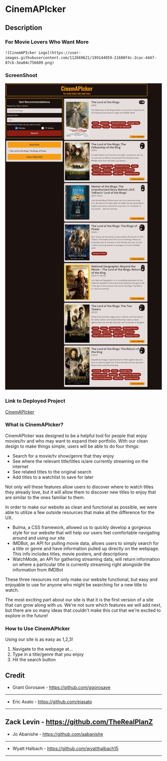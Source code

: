 # **CinemAPIcker**    

## Description

### For Movie Lovers Who Want More

	![CinemAPIcker Logo](https://user-images.githubusercontent.com/112669621/199144059-21600f4c-2cac-4447-87cb-3ea04c756609.png)

### ScreenShoot

![challenge picture](./assets/images/CinemAPIcker.png)

### Link to Deployed Project

[CinemAPIcker](https://wyatthalbach15.github.io/CinemAPIcker/)

### What is CinemAPIcker?
CinemAPIcker was designed to be a helpful tool for people that enjoy movies/tv and who may want to expand their portfolio.
With our clean design to make things simple, users will be able to do four things:
- Search for a movie/tv show/genre that they enjoy
- See where the relevant title/titles is/are currently streaming on the internet
- See related titles to the original search
- Add titles to a watchlist to save for later

Not only will these features allow users to discover where to watch titles they already love, but it will allow them to discover new titles to enjoy that are similar to the ones familiar to them.

In order to make our website as clean and functional as possible, we were able to utilize a few outside resources that make all the difference for the UX.
- Bulma, a CSS framework, allowed us to quickly develop a gorgeous style for our website that will help our users feel comfortable navigating around and using our site
- IMDBot, an API for pulling movie data, allows users to simply search for a title or genre and have information pulled up directly on the webpage. This info includes titles, movie posters, and descriptions
- WatchMode, an API for gathering streaming data, will return information on where a particular title is currently streaming right alongside the information from IMDBot

These three resources not only make our website functional, but easy and enjoyable to use for anyone who might be searching for a new title to watch.

The most exciting part about our site is that it is the first version of a site that can grow along with us. We're not sure which features we will add next, but there are so many ideas that couldn't make this cut that we're excited to explore in the future! 

### How to Use CinemAPIcker
Using our site is as easy as 1,2,3!
1. Navigate to the webpage at...
2. Type in a title/genre that you enjoy
3. Hit the search button

## Credit

- Grant Gorosave - https://github.com/ggorosave
---
- Eric Asato - https://github.com/ejasato
---
Zack Levin - https://github.com/TheRealPlanZ
---
- Jo Abanishe - https://github.com/aabanishe
---
- Wyatt Halbach - https://github.com/wyatthalbach15
---
